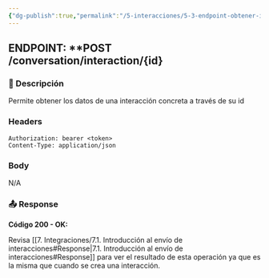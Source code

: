 ```yaml
---
{"dg-publish":true,"permalink":"/5-interacciones/5-3-endpoint-obtener-interaccion/"}
---
```


## ENDPOINT: **POST /conversation/interaction/{id}
### 📖 Descripción

Permite obtener los datos de una interacción concreta a través de su id
### Headers

```
Authorization: bearer <token>
Content-Type: application/json
```

### Body

N/A
### 📤 Response

**Código 200 - OK:**

Revisa [[7. Integraciones/7.1. Introducción al envío de interacciones#Response\|7.1. Introducción al envío de interacciones#Response]] para ver el resultado de esta operación ya que es la misma que cuando se crea una interacción.



